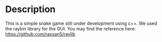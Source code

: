 # Description 
This is a simple snake game still under development using c++.
We used the raybin library for the GUI. You may find the reference here:
https://github.com/raysan5/raylib
